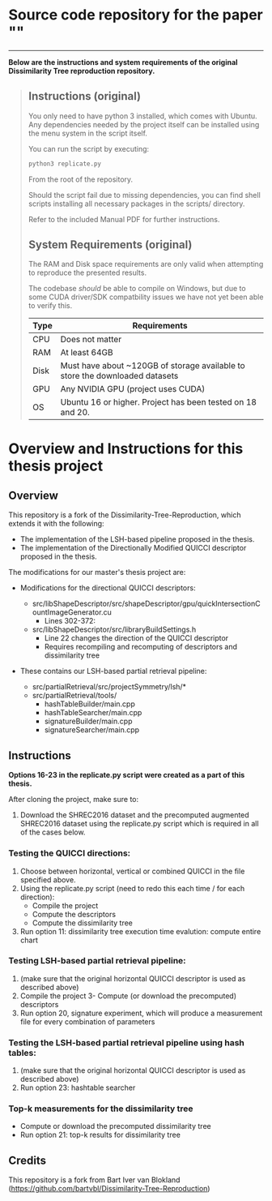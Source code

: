 # Source code repository for the paper ""

-----

**Below are the instructions and system requirements of the original Dissimilarity Tree reproduction repository.**

> ## Instructions (original)
> 
> You only need to have python 3 installed, which comes with Ubuntu. Any dependencies needed by the project itself can be installed using the menu system in the script itself.
>
> You can run the script by executing:
>
> ```bash
> python3 replicate.py
> ```
>
> From the root of the repository.
>
> Should the script fail due to missing dependencies, you can find shell scripts installing all necessary packages in the scripts/ directory.
>
> Refer to the included Manual PDF for further instructions.
>
> ## System Requirements (original)
>
> The RAM and Disk space requirements are only valid when attempting to reproduce the presented results.
> 
> The codebase _should_ be able to compile on Windows, but due to some CUDA driver/SDK compatbility issues we have not yet been able to verify this.
> 
> Type | Requirements
> -----|----------------------------------------------------------------------------
> CPU  | Does not matter
> RAM  | At least 64GB
> Disk | Must have about ~120GB of storage available to store the downloaded datasets
> GPU  | Any NVIDIA GPU (project uses CUDA)
> OS   | Ubuntu 16 or higher. Project has been tested on 18 and 20.
> 

# Overview and Instructions for this thesis project

## Overview

This repository is a fork of the Dissimilarity-Tree-Reproduction, which extends it with the following:

- The implementation of the LSH-based pipeline proposed in the thesis.
- The implementation of the Directionally Modified QUICCI descriptor proposed in the thesis.

The modifications for our master's thesis project are:

- Modifications for the directional QUICCI descriptors:
	- src/libShapeDescriptor/src/shapeDescriptor/gpu/quickIntersectionCountImageGenerator.cu
		- Lines 302-372:
	- src/libShapeDescriptor/src/libraryBuildSettings.h
		- Line 22 changes the direction of the QUICCI descriptor
		- Requires recompiling and recomputing of descriptors and dissimilarity tree

- These contains our LSH-based partial retrieval pipeline:
	- src/partialRetrieval/src/projectSymmetry/lsh/*
	- src/partialRetrieval/tools/
		- hashTableBuilder/main.cpp
		- hashTableSearcher/main.cpp
		- signatureBuilder/main.cpp
		- signatureSearcher/main.cpp

## Instructions

**Options 16-23 in the replicate.py script were created as a part of this thesis.**

After cloning the project, make sure to:
1. Download the SHREC2016 dataset and the precomputed augmented SHREC2016 dataset using the replicate.py script
which is required in all of the cases below.

### Testing the QUICCI directions:

1. Choose between horizontal, vertical or combined QUICCI in the file specified above.
2. Using the replicate.py script (need to redo this each time / for each direction):
	- Compile the project
	- Compute the descriptors
	- Compute the dissimilarity tree
3. Run option 11: dissimilarity tree execution time evalution: compute entire chart

### Testing LSH-based partial retrieval pipeline:
1. (make sure that the original horizontal QUICCI descriptor is used as described above)
2. Compile the project
3- Compute (or download the precomputed) descriptors
4. Run option 20, signature experiment, which will produce a measurement file for every combination of parameters

### Testing the LSH-based partial retrieval pipeline using hash tables:
1. (make sure that the original horizontal QUICCI descriptor is used as described above)
2. Run option 23: hashtable searcher

### Top-k measurements for the dissimilarity tree
- Compute or download the precomputed dissimilarity tree
- Run option 21: top-k results for dissimilarity tree

## Credits

This repository is a fork from Bart Iver van Blokland (https://github.com/bartvbl/Dissimilarity-Tree-Reproduction)
